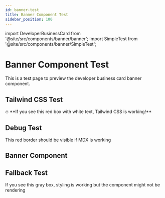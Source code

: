 ```yaml
---
id: banner-test
title: Banner Component Test
sidebar_position: 100
---
```


import DeveloperBusinessCard from '@site/src/components/banner/banner';
import SimpleTest from '@site/src/components/banner/SimpleTest';

# Banner Component Test

This is a test page to preview the developer business card banner component.

## Tailwind CSS Test

<div className="bg-red-500 text-white p-4 rounded-lg mb-4">
  🔥 **If you see this red box with white text, Tailwind CSS is working!**
</div>

## Debug Test

<div style={{padding: '20px', border: '2px solid red', margin: '20px 0'}}>
  <p>This red border should be visible if MDX is working</p>
</div>

<SimpleTest />

## Banner Component

<div className="max-w-4xl mx-auto" style={{border: '2px solid blue', padding: '20px'}}>
  <DeveloperBusinessCard />
</div>

## Fallback Test

<div style={{height: '200px', backgroundColor: 'lightgray', padding: '20px'}}>
  <p>If you see this gray box, styling is working but the component might not be rendering</p>
</div> 
